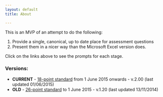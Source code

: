 ```yaml
---
layout: default
title: About

---
```


This is an MVP of an attempt to do the following:

1. Provide a single, canonical, up to date place for assessment questions
2. Present them in a nicer way than the Microsoft Excel version does.

Click on the links above to see the prompts for each stage.

### Versions:

* **CURRENT** - [18-point standard](/phases/v2/alpha.html) from 1 June 2015 onwards - v.2.00 (last updated 01/06/2015)
* **OLD** - [26-point standard](/phases/v1/alpha.html) to 1 June 2015 - v.1.20 (last updated 13/11/2014)

